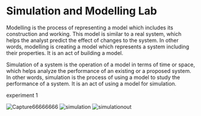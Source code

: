 # Simulation and Modelling Lab
Modelling is the process of representing a model which includes its construction and working. This model is similar to a real system, which helps the analyst predict the effect of changes to the system. In other words, modelling is creating a model which represents a system including their properties. It is an act of building a model.

Simulation of a system is the operation of a model in terms of time or space, which helps analyze the performance of an existing or a proposed system. In other words, simulation is the process of using a model to study the performance of a system. It is an act of using a model for simulation.

experiment 1

![Capture66666666](https://user-images.githubusercontent.com/77485368/127123755-cb6c42f8-4766-46f7-b049-6766fafa670c.PNG)
![simulation](https://user-images.githubusercontent.com/77485368/127123789-79a6c565-d6f5-4c21-80ee-732543d22827.PNG)
![simulationout](https://user-images.githubusercontent.com/77485368/127123795-57d99386-5de5-4bb5-8ba1-73232b340de4.PNG)
